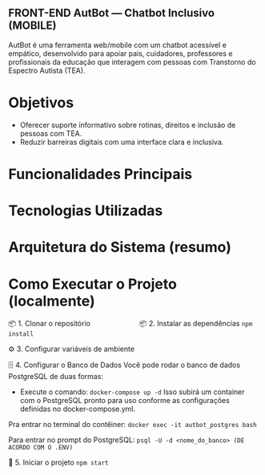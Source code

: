 ## FRONT-END AutBot — Chatbot Inclusivo (MOBILE)
AutBot é uma ferramenta web/mobile com um chatbot acessível e empático, desenvolvido para apoiar pais, cuidadores, professores 
e profissionais da educação que interagem com pessoas com Transtorno do Espectro Autista (TEA).

# Objetivos
- Oferecer suporte informativo sobre rotinas, direitos e inclusão de pessoas com TEA.
- Reduzir barreiras digitais com uma interface clara e inclusiva.


# Funcionalidades Principais



# Tecnologias Utilizadas




# Arquitetura do Sistema (resumo)




# Como Executar o Projeto (localmente)
📦 1. Clonar o repositório
`      `
`      `
📦 2. Instalar as dependências
`npm install`

⚙️ 3. Configurar variáveis de ambiente


🗄️ 4. Configurar o Banco de Dados
Você pode rodar o banco de dados PostgreSQL de duas formas:
-  Execute o comando:
`docker-compose up -d`
Isso subirá um container com o PostgreSQL pronto para uso conforme as configurações definidas no docker-compose.yml.

Pra entrar no terminal do contêiner:
`docker exec -it autbot_postgres bash`

Para entrar no prompt do PostgreSQL:
`psql -U -d <nome_do_banco> (DE ACORDO COM O .ENV)`

🚀 5. Iniciar o projeto
`npm start`
